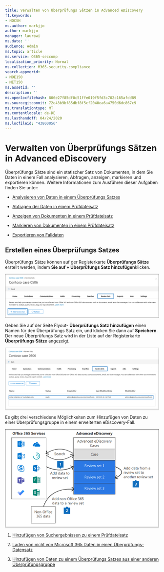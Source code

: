 ```yaml
---
title: Verwalten von Überprüfungs Sätzen in Advanced eDiscovery
f1.keywords:
- NOCSH
ms.author: markjjo
author: markjjo
manager: laurawi
ms.date: ''
audience: Admin
ms.topic: article
ms.service: O365-seccomp
localization_priority: Normal
ms.collection: M365-security-compliance
search.appverid:
- MOE150
- MET150
ms.assetid: ''
description: ''
ms.openlocfilehash: 806e27f85df0c51ffe019f5fd3c702c165afdd89
ms.sourcegitcommit: 72e43b9bf85dbf8f5cf2040ea6a4750d6dc867c9
ms.translationtype: MT
ms.contentlocale: de-DE
ms.lasthandoff: 04/24/2020
ms.locfileid: "43800056"
---
```

# <a name="manage-review-sets-in-advanced-ediscovery"></a>Verwalten von Überprüfungs Sätzen in Advanced eDiscovery

Überprüfungs Sätze sind ein statischer Satz von Dokumenten, in dem Sie Daten in einem Fall analysieren, Abfragen, anzeigen, markieren und exportieren können. Weitere Informationen zum Ausführen dieser Aufgaben finden Sie unter:

- [Analysieren von Daten in einem Überprüfungs Satzes](analyzing-data-in-review-set.md)

- [Abfragen der Daten in einem Prüfdateisatz](review-set-search.md)

- [Anzeigen von Dokumenten in einem Prüfdateisatz](view-documents-in-review-set.md)

- [Markieren von Dokumenten in einem Prüfdateisatz](tagging-documents.md)

- [Exportieren von Falldaten](exporting-data-ediscover20.md)

## <a name="create-a-review-set"></a>Erstellen eines Überprüfungs Satzes

Überprüfungs Sätze können auf der Registerkarte **Überprüfungs Sätze** erstellt werden, indem **Sie auf + Überprüfungs Satz hinzufügen**klicken.

![Hinzufügen eines Überprüfungs Satzes](../media/f45c51d9-585d-47d1-b7fb-0288715e0b6a.png)

Geben Sie auf der Seite Flyout- **Überprüfungs Satz hinzufügen** einen Namen für den Überprüfungs Satz ein, und klicken Sie dann auf **Speichern**. Der neue Überprüfungs Satz wird in der Liste auf der Registerkarte **Überprüfungs Sätze** angezeigt.

![Neuer Überprüfungs Sätze auf der Registerkarte "Überarbeitungs Gruppe" aufgeführt](../media/AeDnewreviewset.png)

Es gibt drei verschiedene Möglichkeiten zum Hinzufügen von Daten zu einer Überprüfungsgruppe in einem erweiterten eDiscovery-Fall.

![Drei Methoden zum Hinzufügen zu einem Überprüfungs Satz](../media/1f1f4efd-c03b-4255-bc3d-df358e56549c.png)

1. [Hinzufügen von Suchergebnissen zu einem Prüfdateisatz](add-data-to-review-set.md)

2. [Laden von nicht von Microsoft 365 Daten in einen Überprüfungs-Datensatz](load-non-Office-365-data-into-a-review-set.md)

3. [Hinzufügen von Daten zu einem Überprüfungs Satzes aus einer anderen Überprüfungsgruppe](add-data-to-review-set-from-another-review-set.md)
